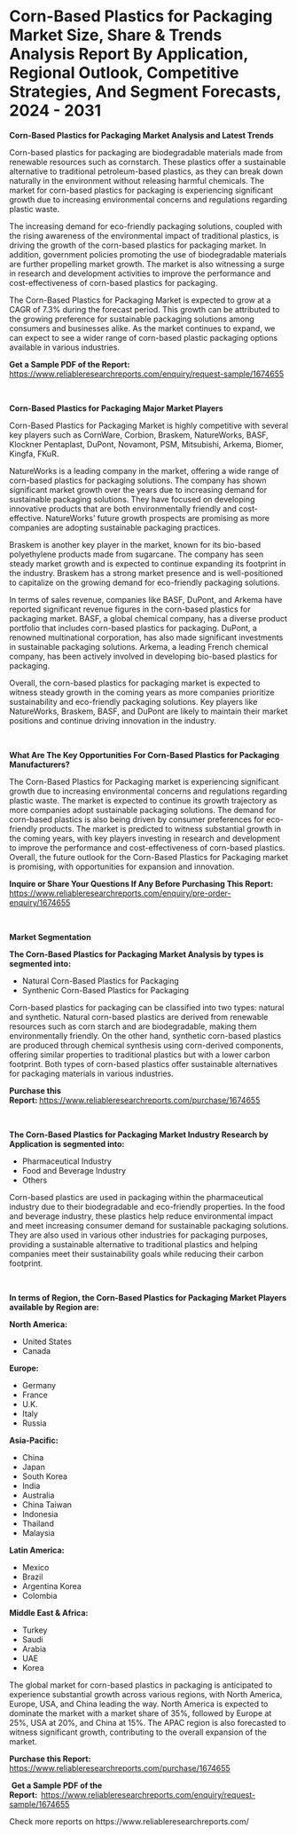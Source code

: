 <p><h1>Corn-Based Plastics for Packaging Market Size, Share & Trends Analysis Report By Application, Regional Outlook, Competitive Strategies, And Segment Forecasts, 2024 - 2031</h1></p><p><strong>Corn-Based Plastics for Packaging Market Analysis and Latest Trends</strong></p>
<p><p>Corn-based plastics for packaging are biodegradable materials made from renewable resources such as cornstarch. These plastics offer a sustainable alternative to traditional petroleum-based plastics, as they can break down naturally in the environment without releasing harmful chemicals. The market for corn-based plastics for packaging is experiencing significant growth due to increasing environmental concerns and regulations regarding plastic waste.</p><p>The increasing demand for eco-friendly packaging solutions, coupled with the rising awareness of the environmental impact of traditional plastics, is driving the growth of the corn-based plastics for packaging market. In addition, government policies promoting the use of biodegradable materials are further propelling market growth. The market is also witnessing a surge in research and development activities to improve the performance and cost-effectiveness of corn-based plastics for packaging.</p><p>The Corn-Based Plastics for Packaging Market is expected to grow at a CAGR of 7.3% during the forecast period. This growth can be attributed to the growing preference for sustainable packaging solutions among consumers and businesses alike. As the market continues to expand, we can expect to see a wider range of corn-based plastic packaging options available in various industries.</p></p>
<p><strong>Get a Sample PDF of the Report:&nbsp;</strong> <a href="https://www.reliableresearchreports.com/enquiry/request-sample/1674655">https://www.reliableresearchreports.com/enquiry/request-sample/1674655</a></p>
<p>&nbsp;</p>
<p><strong>Corn-Based Plastics for Packaging Major Market Players</strong></p>
<p><p>Corn-Based Plastics for Packaging Market is highly competitive with several key players such as CornWare, Corbion, Braskem, NatureWorks, BASF, Klockner Pentaplast, DuPont, Novamont, PSM, Mitsubishi, Arkema, Biomer, Kingfa, FKuR. </p><p>NatureWorks is a leading company in the market, offering a wide range of corn-based plastics for packaging solutions. The company has shown significant market growth over the years due to increasing demand for sustainable packaging solutions. They have focused on developing innovative products that are both environmentally friendly and cost-effective. NatureWorks’ future growth prospects are promising as more companies are adopting sustainable packaging practices.</p><p>Braskem is another key player in the market, known for its bio-based polyethylene products made from sugarcane. The company has seen steady market growth and is expected to continue expanding its footprint in the industry. Braskem has a strong market presence and is well-positioned to capitalize on the growing demand for eco-friendly packaging solutions.</p><p>In terms of sales revenue, companies like BASF, DuPont, and Arkema have reported significant revenue figures in the corn-based plastics for packaging market. BASF, a global chemical company, has a diverse product portfolio that includes corn-based plastics for packaging. DuPont, a renowned multinational corporation, has also made significant investments in sustainable packaging solutions. Arkema, a leading French chemical company, has been actively involved in developing bio-based plastics for packaging.</p><p>Overall, the corn-based plastics for packaging market is expected to witness steady growth in the coming years as more companies prioritize sustainability and eco-friendly packaging solutions. Key players like NatureWorks, Braskem, BASF, and DuPont are likely to maintain their market positions and continue driving innovation in the industry.</p></p>
<p>&nbsp;</p>
<p><strong>What Are The Key Opportunities For Corn-Based Plastics for Packaging Manufacturers?</strong></p>
<p><p>The Corn-Based Plastics for Packaging market is experiencing significant growth due to increasing environmental concerns and regulations regarding plastic waste. The market is expected to continue its growth trajectory as more companies adopt sustainable packaging solutions. The demand for corn-based plastics is also being driven by consumer preferences for eco-friendly products. The market is predicted to witness substantial growth in the coming years, with key players investing in research and development to improve the performance and cost-effectiveness of corn-based plastics. Overall, the future outlook for the Corn-Based Plastics for Packaging market is promising, with opportunities for expansion and innovation.</p></p>
<p><strong>Inquire or Share Your Questions If Any Before Purchasing This Report:</strong> <a href="https://www.reliableresearchreports.com/enquiry/pre-order-enquiry/1674655">https://www.reliableresearchreports.com/enquiry/pre-order-enquiry/1674655</a></p>
<p>&nbsp;</p>
<p><strong>Market Segmentation</strong></p>
<p><strong>The Corn-Based Plastics for Packaging Market Analysis by types is segmented into:</strong></p>
<p><ul><li>Natural Corn-Based Plastics for Packaging</li><li>Synthenic Corn-Based Plastics for Packaging</li></ul></p>
<p><p>Corn-based plastics for packaging can be classified into two types: natural and synthetic. Natural corn-based plastics are derived from renewable resources such as corn starch and are biodegradable, making them environmentally friendly. On the other hand, synthetic corn-based plastics are produced through chemical synthesis using corn-derived components, offering similar properties to traditional plastics but with a lower carbon footprint. Both types of corn-based plastics offer sustainable alternatives for packaging materials in various industries.</p></p>
<p><strong>Purchase this Report:&nbsp;</strong><a href="https://www.reliableresearchreports.com/purchase/1674655">https://www.reliableresearchreports.com/purchase/1674655</a></p>
<p>&nbsp;</p>
<p><strong>The Corn-Based Plastics for Packaging Market Industry Research by Application is segmented into:</strong></p>
<p><ul><li>Pharmaceutical Industry</li><li>Food and Beverage Industry</li><li>Others</li></ul></p>
<p><p>Corn-based plastics are used in packaging within the pharmaceutical industry due to their biodegradable and eco-friendly properties. In the food and beverage industry, these plastics help reduce environmental impact and meet increasing consumer demand for sustainable packaging solutions. They are also used in various other industries for packaging purposes, providing a sustainable alternative to traditional plastics and helping companies meet their sustainability goals while reducing their carbon footprint.</p></p>
<p>&nbsp;</p>
<p><strong>In terms of Region, the Corn-Based Plastics for Packaging Market Players available by Region are:</strong></p>
<p>
    <p> <strong> North America: </strong>
        <ul>
            <li>United States</li>
            <li>Canada</li>
        </ul>
        </p> 
    <p> <strong> Europe: </strong>
        <ul>
            <li>Germany</li>
            <li>France</li>
            <li>U.K.</li>
            <li>Italy</li>
            <li>Russia</li>
        </ul>
        </p> 
    <p> <strong> Asia-Pacific: </strong>
        <ul>
            <li>China</li>
            <li>Japan</li>
            <li>South Korea</li>
            <li>India</li>
            <li>Australia</li>
            <li>China Taiwan</li>
            <li>Indonesia</li>
            <li>Thailand</li>
            <li>Malaysia</li>
        </ul>
        </p> 
    <p> <strong> Latin America: </strong>
        <ul>
            <li>Mexico</li>
            <li>Brazil</li>
            <li>Argentina Korea</li>
            <li>Colombia</li>
        </ul>
        </p> 
    <p> <strong> Middle East & Africa: </strong>
        <ul>
            <li>Turkey</li>
            <li>Saudi</li>
            <li>Arabia</li>
            <li>UAE</li>
            <li>Korea</li>
        </ul>
    </p>
    </p>
<p><p>The global market for corn-based plastics in packaging is anticipated to experience substantial growth across various regions, with North America, Europe, USA, and China leading the way. North America is expected to dominate the market with a market share of 35%, followed by Europe at 25%, USA at 20%, and China at 15%. The APAC region is also forecasted to witness significant growth, contributing to the overall expansion of the market.</p></p>
<p><strong>Purchase this Report: </strong><a href="https://www.reliableresearchreports.com/purchase/1674655">https://www.reliableresearchreports.com/purchase/1674655</a></p>
<p>&nbsp;<strong>Get a Sample PDF of the Report:&nbsp;&nbsp;</strong><a href="https://www.reliableresearchreports.com/enquiry/request-sample/1674655">https://www.reliableresearchreports.com/enquiry/request-sample/1674655</a></p>
<p><strong></strong></p>
<p>Check more reports on https://www.reliableresearchreports.com/</p>